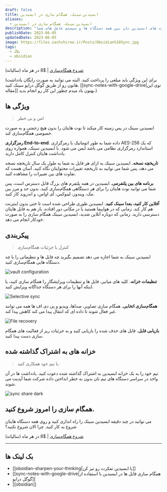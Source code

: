 ```yaml
---
draft: false
title: ابسیدین سینک، همگام سازی در ابسیدین
aliases:
  - ابسیدین سینک، همگام سازی در ابسیدین
description: "همه نوت هایتان، روی همه دستگاه هایتان. راه امن و بی خطر برای سینک کردن نوت های ابسیدین تان بین همه دستگاه ها و سیستم عامل های شما. "
publishDate: 2023-06-05
updatedDate: 2023-06-05
image: https://files.zachshirow.ir/Posts/Obsidian%20Sync.jpg
tags:
  - بلاگ
  - obsidian
---
```



[شروع همگام‌سازی](https://obsidian.md/account) | $8 در هر ماه (سالیانه)

(برای این ویژگی باید مبلغی را پرداخت کنید. البته می توانید به صورت رایگان یادداشت هاتون رو از طریق گوگل درایو سینک کنید. [[sync-notes-with-google-drive|توی این مقاله]] بهتون یاد میدم چطور این کار رو انجام بدید.)

## ویژگی ها

>امن و بی خطر 

ابسیدین سینک در پس زمینه کار میکند تا نوت هایتان را بدون هیچ زحمتی و به صورت خصوصی همگام‌سازی کند. 

**رمزگزاری End-to-end**. داده شما به طور اتوماتیک با رمزگزاری AES-256 که یک استاندارد رمزگزاری نظامی می باشد ایمن می شود. با ابسیدین سینک، همواره روی یادداشت هایتان کنترل کامل دارید.  

**تاریخچه نسخه.** ابسیدین سینک به ازای هر فایل به شما به طول یک سال تاریخچه نسخه می دهد، پس شما می توانید به تاریخچه تغییرات محتوایتان نگاه کنید. آسان هست که تفاوت های بین تغییرات را مشاهده کنید. 

**برنامه های بین پلتفرمی.** ابسیدین در همه پلتفرم های بزرگ قابل دسترس است، پس شما می توانید نوت هایتان را برای هر دستگاهی همگام‌سازی کنید. بدون حد و مرز بین مک، ویندوز، لینوکس، آی اواس، و اندروید کار کنید. 

**آفلاین کار کنید، بعدا سینک کنید.** ابسیدین طوری طراحی شده است تا حتی بدون اینترنت هم کار کند. زمانی که در هواپیما هستید یا در مکانی دور افتاده، باز هم به فایل هایتان دسترسی دارید. زمانی که دوباره آنلاین شدید، ابسیدین سینک همگام سازی را به صورت خودکار انجام می دهد. 


## پیکربندی

> کنترل با جزئیات همگام‌سازی

ابسیدین سینک به شما اجازه می دهد تصمیم بگیرید چه فایل ها و تنظیماتی را با چه دستگاه هایی همگام‌سازی کنید.  

![vault configuration](https://files.zachshirow.ir/Posts/sync-Vault-Configuration.png)

**تنظیمات خزانه.** کلید های میانبر، فایل ها و تنظیمات ویرایشگار را همگام سازی کنید، یا اینکه آنها را برای هر دستگاه جداگانه ویرایش کنید. 

![Selective sync](https://files.zachshirow.ir/Posts/sync-Selective-Sync.png)

**همگام‌سازی اتخابی.** همگام سازی تصاویر، صداها، ویدیو و پی دی اف ها همه می توانند غیر فعال شوند تا داده ای که انتقال پیدا می کند کاهش پیدا کند. 

![File recovery](https://files.zachshirow.ir/Posts/sync-File-Recovery.png)

**بازیابی فایل.** فایل های حذف شده را بازیابی کنید و به جزئیات ریز از فعالیت های همگام سازی دست پیدا کنید. 

## خزانه های به اشتراک گذاشته شده

> با تیم خود همکاری کنید. 

تیم خود را به یک خزانه ابسیدین به اشتراک گذاشته شده دعوت کنید. یادداشت ها در آن واحد در سراسر دستگاه های تیم تان بدون به خطر انداختن داده شرکت شما آپدیت می شوند. 

![sync share dark](https://files.zachshirow.ir/Posts/sync-share-dark.png)

## همگام سازی را امروز شروع کنید.

می توانید در چند دقیقه ابسیدین سینک را راه اندازی کنید و روی همه دستگاه هایتان شروع به کار کنید. چرا الان شروع نکنید؟ 

[شروع همگام‌سازی](https://obsidian.md/account) | $8 در هر ماه (سالیانه)




---
## بک لینک ها
- [[obsidian-sharpen-your-thinking|با ابسیدین تفکرت رو تیز کن]]
- [[sync-notes-with-google-drive|همگام سازی فایل ها در ابسیدین با استفاده از گوگل درایو]]
- [[obsidian]]
